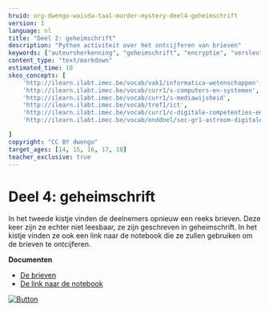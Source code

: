 ```yaml
---
hruid: org-dwengo-waisda-taal-murder-mystery-deel4-geheimschrift
version: 1
language: nl
title: "Deel 2: geheimschrift"
description: "Python activiteit over het ontcijferen van brieven"
keywords: ["auteursherkenning", "geheimschrift", "encryptie", "versleuteling", "Python"]
content_type: "text/markdown"
estimated_time: 10
skos_concepts: [
    'http://ilearn.ilabt.imec.be/vocab/vak1/informatica-wetenschappen', 
    'http://ilearn.ilabt.imec.be/vocab/curr1/s-computers-en-systemen',
    'http://ilearn.ilabt.imec.be/vocab/curr1/s-mediawijsheid',
    'http://ilearn.ilabt.imec.be/vocab/tref1/ict',
    'http://ilearn.ilabt.imec.be/vocab/curr1/c-digitale-competenties-en-mediawijsheid',
    'http://ilearn.ilabt.imec.be/vocab/onddoel/sec-gr1-astroom-digitale-competenties-en-mediawijsheid-4.5',

]
copyright: "CC BY dwengo"
target_ages: [14, 15, 16, 17, 18]
teacher_exclusive: true
---
```


# Deel 4: geheimschrift

In het tweede kistje vinden de deelnemers opnieuw een reeks brieven. Deze keer zijn ze echter niet leesbaar, ze zijn geschreven in geheimschrift. In het kistje vinden ze ook een link naar de notebook die ze zullen gebruiken om de brieven te ontcijferen. 

**Documenten**
* [De brieven](content/Brieven_geheimschrift.pdf)
* [De link naar de notebook](content/Notebook_geheimschrift.pdf)

[![](embed/Knop.png "Button")](https://kiks.ilabt.imec.be/hub/spawn?id=waisda_taal_geheimschrift "Basic")

